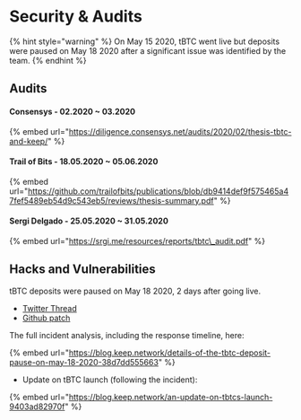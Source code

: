 # Security & Audits

{% hint style="warning" %}
On May 15 2020, tBTC went live but deposits were paused on May 18 2020 after a significant issue was identified by the team.
{% endhint %}

## Audits

#### Consensys - 02.2020 ~ 03.2020

{% embed url="https://diligence.consensys.net/audits/2020/02/thesis-tbtc-and-keep/" %}

#### Trail of Bits - 18.05.2020 ~ 05.06.2020

{% embed url="https://github.com/trailofbits/publications/blob/db9414def9f575465a47fef5489eb54d9c543eb5/reviews/thesis-summary.pdf" %}

#### Sergi Delgado - 25.05.2020 ~ 31.05.2020

{% embed url="https://srgi.me/resources/reports/tbtc\_audit.pdf" %}

## Hacks and Vulnerabilities

tBTC deposits were paused on May 18 2020, 2 days after going  live.

* [Twitter Thread](https://twitter.com/mhluongo/status/1262261372714455042)
* [Github patch](https://github.com/keep-network/tbtc/pull/636)

The full incident analysis, including the response timeline, here:

{% embed url="https://blog.keep.network/details-of-the-tbtc-deposit-pause-on-may-18-2020-38d7dd555663" %}

* Update on tBTC launch \(following the incident\):

{% embed url="https://blog.keep.network/an-update-on-tbtcs-launch-9403ad82970f" %}

## 

